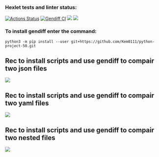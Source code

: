 ### Hexlet tests and linter status:
[![Actions Status](https://github.com/Kem0111/python-project-50/workflows/hexlet-check/badge.svg)](https://github.com/Kem0111/python-project-50/actions) [![Gendiff CI](https://github.com/Kem0111/python-project-50/actions/workflows/gendiff.yml/badge.svg)](https://github.com/Kem0111/python-project-50/actions/workflows/gendiff.yml)  <a href="https://codeclimate.com/github/Kem0111/python-project-50/maintainability"><img src="https://api.codeclimate.com/v1/badges/35639aa2d858c45a7a31/maintainability" /></a>
<a href="https://codeclimate.com/github/Kem0111/python-project-50/test_coverage"><img src="https://api.codeclimate.com/v1/badges/35639aa2d858c45a7a31/test_coverage" /></a>

### **To install gendiff enter the command:**

```python3 -m pip install --user git+https://github.com/Kem0111/python-project-50.git```


## Rec to install scripts and use gendiff to compair two json files

<a href="https://asciinema.org/a/8JEmvwA03nzbRWhPFYbSesGdH" target="_blank"><img src="https://asciinema.org/a/8JEmvwA03nzbRWhPFYbSesGdH.svg" /></a>


## Rec to install scripts and use gendiff to compair two yaml files

<a href="https://asciinema.org/a/wtF8rkchyjt2c8nNbpLCV0YtZ" target="_blank"><img src="https://asciinema.org/a/wtF8rkchyjt2c8nNbpLCV0YtZ.svg" /></a>


## Rec to install scripts and use gendiff to compair two nested files

<a href="https://asciinema.org/a/VsxnKxShz5VcPPMrgHjMIPJEG" target="_blank"><img src="https://asciinema.org/a/VsxnKxShz5VcPPMrgHjMIPJEG.svg" /></a>